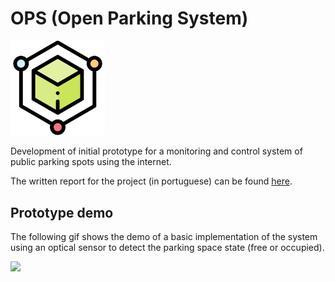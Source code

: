 # OPS (Open Parking System)
<img src="assets/images/ops.svg" width="30%">

Development of initial prototype for a monitoring and control system of public parking spots using the internet.

The written report for the project (in portuguese) can be found [here](assets/documents/ops-report-portuguese.pdf).

## Prototype demo
The following gif shows the demo of a basic implementation of the system using an optical sensor to detect the parking space state (free or occupied).


![](assets/videos/demo-parking-system-complete.gif)
